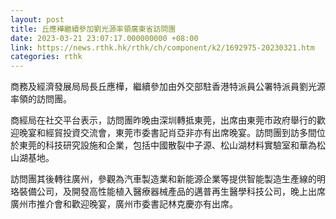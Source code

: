 ```yaml
---
layout: post
title: 丘應樺繼續參加劉光源率領廣東省訪問團
date: 2023-03-21 23:07:17.000000000 +08:00
link: https://news.rthk.hk/rthk/ch/component/k2/1692975-20230321.htm
categories: rthk
---
```


商務及經濟發展局局長丘應樺，繼續參加由外交部駐香港特派員公署特派員劉光源率領的訪問團。

商經局在社交平台表示，訪問團昨晚由深圳轉抵東莞，出席由東莞市政府舉行的歡迎晚宴和經貿投資交流會，東莞市委書記肖亞非亦有出席晚宴。訪問團到訪多間位於東莞的科技研究設施和企業，包括中國散裂中子源、松山湖材料實驗室和華為松山湖基地。

訪問團其後轉往廣州，參觀為汽車製造業和新能源企業等提供智能製造生產線的明珞裝備公司，及開發高性能植入醫療器械產品的邁普再生醫學科技公司，晚上出席廣州市推介會和歡迎晚宴，廣州市委書記林克慶亦有出席。
